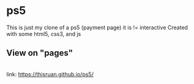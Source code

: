 # ps5
This is just my clone of a ps5 (payment page) it is != interactive 
 Created with some html5, css3, and js

<strong><h2> View on "pages" </h2> <br></strong>
link: https://thisruan.github.io/ps5/
